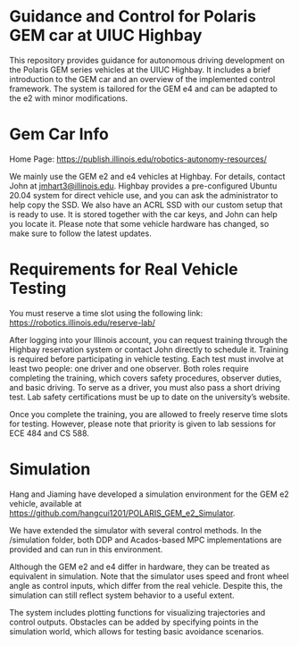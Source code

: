 # Guidance and Control for Polaris GEM car at UIUC Highbay

This repository provides guidance for autonomous driving development on the Polaris GEM series vehicles at the UIUC Highbay. It includes a brief introduction to the GEM car and an overview of the implemented control framework. The system is tailored for the GEM e4 and can be adapted to the e2 with minor modifications.

# Gem Car Info

Home Page: https://publish.illinois.edu/robotics-autonomy-resources/

We mainly use the GEM e2 and e4 vehicles at Highbay. For details, contact John at jmhart3@illinois.edu. Highbay provides a pre-configured Ubuntu 20.04 system for direct vehicle use, and you can ask the administrator to help copy the SSD. We also have an ACRL SSD with our custom setup that is ready to use. It is stored together with the car keys, and John can help you locate it. Please note that some vehicle hardware has changed, so make sure to follow the latest updates.

# Requirements for Real Vehicle Testing

You must reserve a time slot using the following link: https://robotics.illinois.edu/reserve-lab/

After logging into your Illinois account, you can request training through the Highbay reservation system or contact John directly to schedule it. Training is required before participating in vehicle testing. Each test must involve at least two people: one driver and one observer. Both roles require completing the training, which covers safety procedures, observer duties, and basic driving. To serve as a driver, you must also pass a short driving test. Lab safety certifications must be up to date on the university’s website.

Once you complete the training, you are allowed to freely reserve time slots for testing. However, please note that priority is given to lab sessions for ECE 484 and CS 588.

# Simulation

Hang and Jiaming have developed a simulation environment for the GEM e2 vehicle, available at https://github.com/hangcui1201/POLARIS_GEM_e2_Simulator.

We have extended the simulator with several control methods. In the /simulation folder, both DDP and Acados-based MPC implementations are provided and can run in this environment.

Although the GEM e2 and e4 differ in hardware, they can be treated as equivalent in simulation. Note that the simulator uses speed and front wheel angle as control inputs, which differ from the real vehicle. Despite this, the simulation can still reflect system behavior to a useful extent.

The system includes plotting functions for visualizing trajectories and control outputs. Obstacles can be added by specifying points in the simulation world, which allows for testing basic avoidance scenarios.
